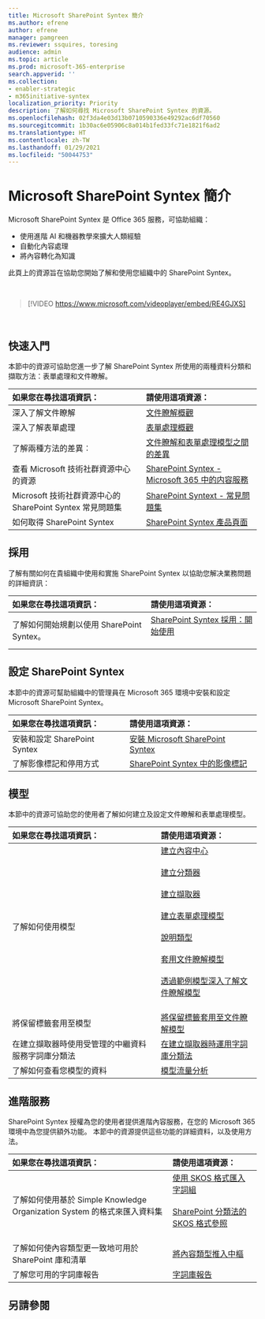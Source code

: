 ```yaml
---
title: Microsoft SharePoint Syntex 簡介
ms.author: efrene
author: efrene
manager: pamgreen
ms.reviewer: ssquires, toresing
audience: admin
ms.topic: article
ms.prod: microsoft-365-enterprise
search.appverid: ''
ms.collection:
- enabler-strategic
- m365initiative-syntex
localization_priority: Priority
description: 了解如何尋找 Microsoft SharePoint Syntex 的資源。
ms.openlocfilehash: 02f3da4e03d13b0710590336e49292ac6df70560
ms.sourcegitcommit: 1b30ac6e05906c8a014b1fed33fc71e1821f6ad2
ms.translationtype: HT
ms.contentlocale: zh-TW
ms.lasthandoff: 01/29/2021
ms.locfileid: "50044753"
---
```

# <a name="introduction-to-microsoft-sharepoint-syntex"></a>Microsoft SharePoint Syntex 簡介

Microsoft SharePoint Syntex 是 Office 365 服務，可協助組織：

- 使用進階 AI 和機器教學來擴大人類經驗
- 自動化內容處理
- 將內容轉化為知識

此頁上的資源旨在協助您開始了解和使用您組織中的 SharePoint Syntex。

</br>

> [!VIDEO https://www.microsoft.com/videoplayer/embed/RE4GJXS] 

</br>

## <a name="get-started"></a>快速入門

本節中的資源可協助您進一步了解 SharePoint Syntex 所使用的兩種資料分類和擷取方法：表單處理和文件瞭解。

| 如果您在尋找這項資訊： | 請使用這項資源： |
|:-----|:-----|
|深入了解文件瞭解|[文件瞭解概觀](https://docs.microsoft.com/microsoft-365/contentunderstanding/document-understanding-overview)|
|深入了解表單處理|[表單處理概觀](https://docs.microsoft.com/microsoft-365/contentunderstanding/form-processing-overview)|
|了解兩種方法的差異︰|[文件瞭解和表單處理模型之間的差異](https://docs.microsoft.com/microsoft-365/contentunderstanding/difference-between-document-understanding-and-form-processing-model)|
|查看 Microsoft 技術社群資源中心的資源|[SharePoint Syntex - Microsoft 365 中的内容服務](https://resources.techcommunity.microsoft.com/sharepoint-syntex/)|
|Microsoft 技術社群資源中心的 SharePoint Syntex 常見問題集 |[SharePoint Syntext - 常見問題集](https://resources.techcommunity.microsoft.com/project-cortex-microsoft-365/faq/)|
|如何取得 SharePoint Syntex |[SharePoint Syntex 產品頁面](https://www.microsoft.com/microsoft-365/enterprise/sharepoint-syntex)|

## <a name="adoption"></a>採用

了解有關如何在貴組織中使用和實施 SharePoint Syntex 以協助您解决業務問題的詳細資訊： 

| 如果您在尋找這項資訊： | 請使用這項資源： |
|:-----|:-----|
|了解如何開始規劃以使用 SharePoint Syntex。 |[SharePoint Syntex 採用：開始使用](https://docs.microsoft.com/microsoft-365/contentunderstanding/adoption-getstarted)<br><br>|  

## <a name="set-up-sharepoint-syntex"></a>設定 SharePoint Syntex

本節中的資源可幫助組織中的管理員在 Microsoft 365 環境中安裝和設定 Microsoft SharePoint Syntex。

| 如果您在尋找這項資訊： | 請使用這項資源： |
|:-----|:-----|
|安裝和設定 SharePoint Syntex|[安裝 Microsoft SharePoint Syntex](https://docs.microsoft.com/microsoft-365/contentunderstanding/set-up-content-understanding)|
|了解影像標記和停用方式|[SharePoint Syntex 中的影像標記](https://docs.microsoft.com/microsoft-365/contentunderstanding/image-tagging)|

## <a name="models"></a>模型

本節中的資源可協助您的使用者了解如何建立及設定文件瞭解和表單處理模型。

| 如果您在尋找這項資訊： | 請使用這項資源： |
|:-----|:-----|
|了解如何使用模型|[建立內容中心](https://docs.microsoft.com/microsoft-365/contentunderstanding/create-a-content-center)<br><br>[建立分類器](https://docs.microsoft.com/microsoft-365/contentunderstanding/create-a-classifier)<br><br>[建立擷取器](https://docs.microsoft.com/microsoft-365/contentunderstanding/create-an-extractor)<br><br>[建立表單處理模型](https://docs.microsoft.com/microsoft-365/contentunderstanding/create-a-form-processing-model)<br><br>[說明類型](https://docs.microsoft.com/microsoft-365/contentunderstanding/explanation-types-overview)<br><br>[套用文件瞭解模型](https://docs.microsoft.com/microsoft-365/contentunderstanding/apply-a-model)<br><br>[透過範例模型深入了解文件瞭解模型](https://docs.microsoft.com/microsoft-365/contentunderstanding/learn-about-document-understanding-models-through-the-sample-model)<br><br>|
|將保留標籤套用至模型|[將保留標籤套用至文件瞭解模型](https://docs.microsoft.com/microsoft-365/contentunderstanding/apply-a-retention-label-to-a-model)|
|在建立擷取器時使用受管理的中繼資料服務字詞庫分類法|[在建立擷取器時運用字詞庫分類法](https://docs.microsoft.com/microsoft-365/contentunderstanding/leverage-term-store-taxonomy)|
|了解如何查看您模型的資料|[模型流量分析](https://docs.microsoft.com/microsoft-365/contentunderstanding/model-usage-analytics)|

## <a name="premium-services"></a>進階服務

SharePoint Syntex 授權為您的使用者提供進階內容服務，在您的 Microsoft 365 環境中為您提供額外功能。 本節中的資源提供這些功能的詳細資料，以及使用方法。

| 如果您在尋找這項資訊： | 請使用這項資源： |
|:-----|:-----|
|了解如何使用基於 Simple Knowledge Organization System 的格式來匯入資料集|[使用 SKOS 格式匯入字詞組](https://docs.microsoft.com/microsoft-365/contentunderstanding/import-term-set-skos)<br><br>[SharePoint 分類法的 SKOS 格式參照](https://docs.microsoft.com/microsoft-365/contentunderstanding/skos-format-reference)<br><br>|
|了解如何使內容類型更一致地可用於 SharePoint 庫和清單|[將內容類型推入中樞](https://docs.microsoft.com/microsoft-365/contentunderstanding/push-content-type-to-hub)|
|了解您可用的字詞庫報告|[字詞庫報告](https://docs.microsoft.com/microsoft-365/contentunderstanding/term-store-analytics)|

## <a name="see-also"></a>另請參閱
